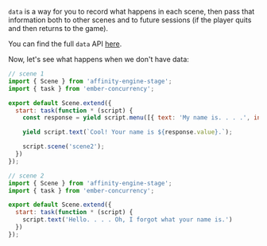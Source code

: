 `data` is a way for you to record what happens in each scene, then pass that information both to other scenes and to future sessions (if the player quits and then returns to the game).

You can find the full `data` API [here](/#/api/stage/scenes/data).

Now, let's see what happens when we don't have data:

```js
// scene 1
import { Scene } from 'affinity-engine-stage';
import { task } from 'ember-concurrency';

export default Scene.extend({
  start: task(function * (script) {
    const response = yield script.menu([{ text: 'My name is. . . .', inputable: true }], { text: "What's your name?" });

    yield script.text(`Cool! Your name is ${response.value}.`);

    script.scene('scene2');
  })
});
```

```js
// scene 2
import { Scene } from 'affinity-engine-stage';
import { task } from 'ember-concurrency';

export default Scene.extend({
  start: task(function * (script) {
    script.text('Hello. . . . Oh, I forgot what your name is.')
  })
});
```
